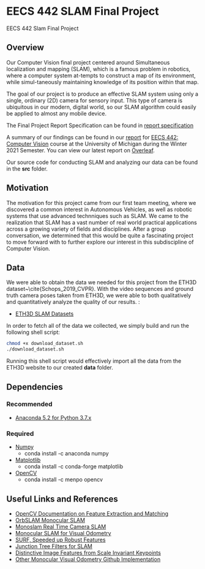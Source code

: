 # EECS 442 SLAM Final Project

EECS 442 Slam Final Project

## Overview

Our Computer Vision final project centered around Simultaneous localization and mapping (SLAM), which is a famous  problem in robotics,  where a computer  system  at-tempts to construct a map of its environment, while simul-taneously maintaining knowledge of its position within that map.

The goal of our project is to produce an effective SLAM system using only a single, ordinary (2D) camera for sensory input. This type of camera is ubiquitous in our modern, digital world, so our SLAM algorithm could easily be applied to almost any mobile device. 

The Final Project Report Specification can be found in [report specification](EECS_442_Computer_Vision_Spec.pdf)

A summary of our findings can be found in our [report](EECS_442_Computer_Vision_SLAM_Project.pdf) for [EECS 442: Computer Vision](https://web.eecs.umich.edu/~justincj/teaching/eecs442/WI2021/) course at the University of Michigan during the Winter 2021 Semester.   You can view our latest report on [Overleaf](https://www.overleaf.com/project/608447d3ec80589a09854d0f).

Our source code for conducting SLAM and analyzing our data can be found in the **src** folder.


## Motivation
The motivation for this project came from our first team meeting, where we discovered a common interest in Autonomous Vehicles, as well as robotic systems that use advanced technniques such as SLAM. We came to the realization that SLAM has a vast number of real world practical applications across a growing variety of fields and disciplines. After a group conversation, we determined that this would be quite a fascinating project to move forward with to further explore our interest in this subdiscipline of Computer Vision.

## Data
We were able to obtain the data we needed for this project from the ETH3D dataset~\cite{Schops_2019_CVPR}. With the video sequences and ground truth camera poses taken from ETH3D, we were able to both qualitatively and quantitatively analyze the quality of our results. :
* [ETH3D SLAM Datasets](https://www.eth3d.net/data/slam/datasets/)

In order to fetch all of the data we collected, we simply build and run the following shell script: 
```bash
chmod +x download_dataset.sh 
./download_dataset.sh
```
Running this shell script would effectively import all the data from the ETH3D website to our created **data** folder.


## Dependencies
### Recommended
* [Anaconda 5.2 for Python 3.7.x](https://www.anaconda.com/download/)

### Required
* [Numpy](https://www.numpy.org)
    * conda install -c anaconda numpy
* [Matplotlib](https://matplotlib.org)
    * conda install -c conda-forge matplotlib
* [OpenCV](https://opencv.org)
    * conda install -c menpo opencv


## Useful Links and References
* [OpenCV Documentation on Feature Extraction and Matching](https://docs.opencv.org/master/dc/dc3/tutorial_py_matcher.html)
* [OrbSLAM Monocular SLAM](https://openslam-org.github.io/orbslam.html)
* [Monoslam Real Time Camera SLAM](https://www.robots.ox.ac.uk/~lav/Papers/davison_etal_pami2007/davison_etal_pami2007.pdf)
* [Monocular SLAM for Visual Odometry](https://www.hindawi.com/journals/mpe/2012/676385/)
* [SURF, Speeded up Robust Features](https://people.ee.ethz.ch/~surf/eccv06.pdf)
* [Junction Tree Filters for SLAM](http://ai.stanford.edu/~paskin/slam/)
* [Distinctive Image Features from Scale Invariant Keypoints](https://people.eecs.berkeley.edu/~malik/cs294/lowe-ijcv04.pdf)
* [Other Monocular Visual Odometry Github Implementation](https://github.com/felixchenfy/Monocular-Visual-Odometry)


